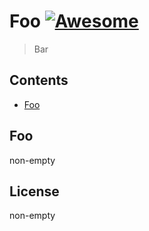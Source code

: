 # Foo [![Awesome](https://cdn.rawgit.com/sindresorhus/awesome/d7305f38d29fed78fa85652e3a63e154dd8e8829/media/badge.svg)](https://github.com/sindresorhus/awesome)

> Bar

## Contents

- [Foo](#foo)

## Foo

non-empty

## License

non-empty
